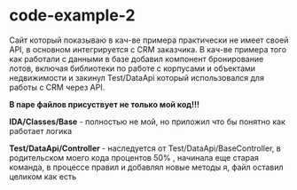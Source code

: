 # code-example-2
Сайт который показываю в кач-ве примера практически не имеет своей API, в основном интегрируется с CRM заказчика.
В кач-ве примера того как работали с данными в базе добавил компонент бронирование лотов, включая библиотеки по работе с корпусами и объектами недвижимости и закинул Test/DataApi который использовался для работы с CRM через API.

**В паре файлов присуствует не только мой код!!!**

**IDA/Classes/Base** - полностью не мой, но приложил что бы понятно как работает логика

**Test/DataApi/Controller** - наследуется от Test/DataApi/BaseController, в родительском моего кода процентов 50% , начинала еще старая команда, в процессе правил и добавлял новые методы я, файл оставил целиком как есть
